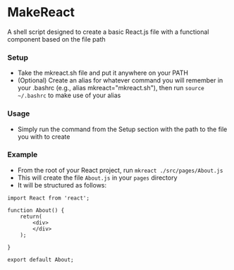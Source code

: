 # MakeReact
A shell script designed to create a basic React.js file with a functional component based on the file path

### Setup
* Take the mkreact.sh file and put it anywhere on your PATH
* (Optional) Create an alias for whatever command you will remember in your .bashrc (e.g., alias mkreact="mkreact.sh"), then run `source ~/.bashrc` to make use of your alias

### Usage
* Simply run the command from the Setup section with the path to the file you with to create

### Example
* From the root of your React project, run `mkreact ./src/pages/About.js`
* This will create the file `About.js` in your `pages` directory
* It will be structured as follows:

```
import React from 'react';

function About() {
	return(
		<div>
		</div>
	);

}

export default About;
```

